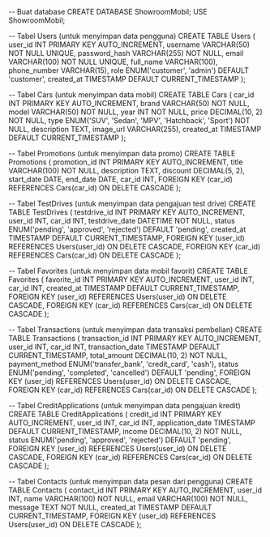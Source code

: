-- Buat database
CREATE DATABASE ShowroomMobil;
USE ShowroomMobil;

-- Tabel Users (untuk menyimpan data pengguna)
CREATE TABLE Users (
    user_id INT PRIMARY KEY AUTO_INCREMENT,
    username VARCHAR(50) NOT NULL UNIQUE,
    password_hash VARCHAR(255) NOT NULL,
    email VARCHAR(100) NOT NULL UNIQUE,
    full_name VARCHAR(100),
    phone_number VARCHAR(15),
    role ENUM('customer', 'admin') DEFAULT 'customer',
    created_at TIMESTAMP DEFAULT CURRENT_TIMESTAMP
);

-- Tabel Cars (untuk menyimpan data mobil)
CREATE TABLE Cars (
    car_id INT PRIMARY KEY AUTO_INCREMENT,
    brand VARCHAR(50) NOT NULL,
    model VARCHAR(50) NOT NULL,
    year INT NOT NULL,
    price DECIMAL(10, 2) NOT NULL,
    type ENUM('SUV', 'Sedan', 'MPV', 'Hatchback', 'Sport') NOT NULL,
    description TEXT,
    image_url VARCHAR(255),
    created_at TIMESTAMP DEFAULT CURRENT_TIMESTAMP
);

-- Tabel Promotions (untuk menyimpan data promo)
CREATE TABLE Promotions (
    promotion_id INT PRIMARY KEY AUTO_INCREMENT,
    title VARCHAR(100) NOT NULL,
    description TEXT,
    discount DECIMAL(5, 2),
    start_date DATE,
    end_date DATE,
    car_id INT,
    FOREIGN KEY (car_id) REFERENCES Cars(car_id) ON DELETE CASCADE
);

-- Tabel TestDrives (untuk menyimpan data pengajuan test drive)
CREATE TABLE TestDrives (
    testdrive_id INT PRIMARY KEY AUTO_INCREMENT,
    user_id INT,
    car_id INT,
    testdrive_date DATETIME NOT NULL,
    status ENUM('pending', 'approved', 'rejected') DEFAULT 'pending',
    created_at TIMESTAMP DEFAULT CURRENT_TIMESTAMP,
    FOREIGN KEY (user_id) REFERENCES Users(user_id) ON DELETE CASCADE,
    FOREIGN KEY (car_id) REFERENCES Cars(car_id) ON DELETE CASCADE
);

-- Tabel Favorites (untuk menyimpan data mobil favorit)
CREATE TABLE Favorites (
    favorite_id INT PRIMARY KEY AUTO_INCREMENT,
    user_id INT,
    car_id INT,
    created_at TIMESTAMP DEFAULT CURRENT_TIMESTAMP,
    FOREIGN KEY (user_id) REFERENCES Users(user_id) ON DELETE CASCADE,
    FOREIGN KEY (car_id) REFERENCES Cars(car_id) ON DELETE CASCADE
);

-- Tabel Transactions (untuk menyimpan data transaksi pembelian)
CREATE TABLE Transactions (
    transaction_id INT PRIMARY KEY AUTO_INCREMENT,
    user_id INT,
    car_id INT,
    transaction_date TIMESTAMP DEFAULT CURRENT_TIMESTAMP,
    total_amount DECIMAL(10, 2) NOT NULL,
    payment_method ENUM('transfer_bank', 'credit_card', 'cash'),
    status ENUM('pending', 'completed', 'cancelled') DEFAULT 'pending',
    FOREIGN KEY (user_id) REFERENCES Users(user_id) ON DELETE CASCADE,
    FOREIGN KEY (car_id) REFERENCES Cars(car_id) ON DELETE CASCADE
);

-- Tabel CreditApplications (untuk menyimpan data pengajuan kredit)
CREATE TABLE CreditApplications (
    credit_id INT PRIMARY KEY AUTO_INCREMENT,
    user_id INT,
    car_id INT,
    application_date TIMESTAMP DEFAULT CURRENT_TIMESTAMP,
    income DECIMAL(10, 2) NOT NULL,
    status ENUM('pending', 'approved', 'rejected') DEFAULT 'pending',
    FOREIGN KEY (user_id) REFERENCES Users(user_id) ON DELETE CASCADE,
    FOREIGN KEY (car_id) REFERENCES Cars(car_id) ON DELETE CASCADE
);

-- Tabel Contacts (untuk menyimpan data pesan dari pengguna)
CREATE TABLE Contacts (
    contact_id INT PRIMARY KEY AUTO_INCREMENT,
    user_id INT,
    name VARCHAR(100) NOT NULL,
    email VARCHAR(100) NOT NULL,
    message TEXT NOT NULL,
    created_at TIMESTAMP DEFAULT CURRENT_TIMESTAMP,
    FOREIGN KEY (user_id) REFERENCES Users(user_id) ON DELETE CASCADE
);